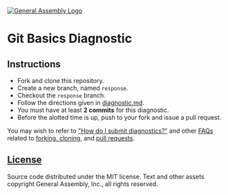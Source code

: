 [![General Assembly Logo](https://camo.githubusercontent.com/1a91b05b8f4d44b5bbfb83abac2b0996d8e26c92/687474703a2f2f692e696d6775722e636f6d2f6b6538555354712e706e67)](https://generalassemb.ly/education/web-development-immersive)

# Git Basics Diagnostic

## Instructions

-   Fork and clone this repository.
-   Create a new branch, named `response`.
-   Checkout the `response` branch.
-   Follow the directions given in [diagnostic.md](diagnostic.md).
-   You must have at least **2 commits** for this diagnostic.
-   Before the alotted time is up, push to your fork and issue a pull request.

You may wish to refer to ["How do I submit diagnostics?"](https://github.com/ga-wdi-boston/meta/wiki/Diagnostics)
and other [FAQs](https://github.com/ga-wdi-boston/meta/wiki/) related to
[forking, cloning](https://github.com/ga-wdi-boston/meta/wiki/ForkAndClone),
and [pull requests](https://github.com/ga-wdi-boston/meta/wiki/PullRequest).

## [License](LICENSE)

Source code distributed under the MIT license. Text and other assets copyright
General Assembly, Inc., all rights reserved.
